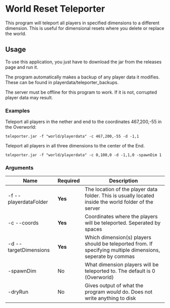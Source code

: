 # World Reset Teleporter

This program will teleport all players in specified dimensions to a different dimension. This is useful for dimensional resets where you delete or replace the world.

## Usage
To use this application, you just have to download the jar from the releases page and run it.

The program automatically makes a backup of any player data it modifies. These can be found in playerdata/teleporter_backups.


The server must be offline for this program to work. If it is not, corrupted player data may result.

### Examples
Teleport all players in the nether and end to the coordinates 467,200,-55 in the Overworld:
```
teleporter.jar -f "world/playerdata" -c 467,200,-55 -d -1,1
```

Teleport all players in all three dimensions to the center of the End.
```
teleporter.jar -f "world/playerdata" -c 0,100,0 -d -1,1,0 -spawnDim 1
```

### Arguments
|Name|Required|Description|
|---|---|---|
|-f --playerdataFolder|**Yes**|The location of the player data folder. This is usually located inside the world folder of the server|
|-c --coords|**Yes**|Coordinates where the players will be teleported. Seperated by spaces|
|-d --targetDimensions|**Yes**|Which dimension(s) players should be teleported from. If specifying multiple dimensions, seperate by commas|
|-spawnDim|No|What dimension players will be teleported to. The default is 0 (Overworld)|
|-dryRun|No|Gives output of what the program *would* do. Does not write anything to disk|